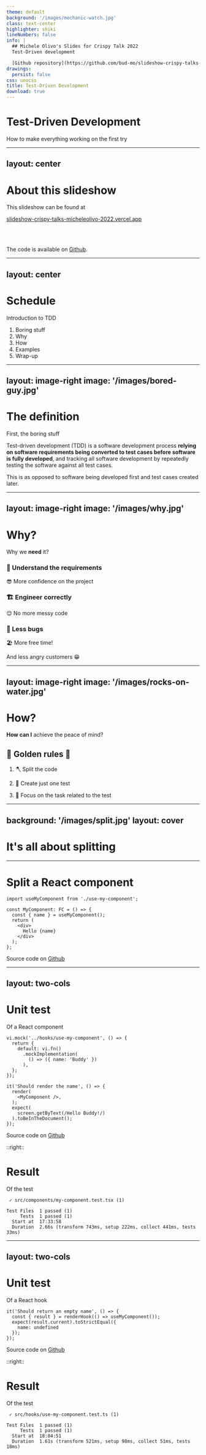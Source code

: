 ```yaml
---
theme: default
background: '/images/mechanic-watch.jpg'
class: text-center
highlighter: shiki
lineNumbers: false
info: |
  ## Michele Olivo's Slides for Crispy Talk 2022
  Test-Driven development

  [Github repository](https://github.com/bud-mo/slideshow-crispy-talks-micheleolivo-2022)
drawings:
  persist: false
css: unocss
title: Test-Driven Development
download: true
---
```


# Test-Driven Development

How to make everything working on the first try

<!--
Today We will see how Test-Driven Development can help You daily with
Your job.

After seeing the first slide probably You are thinking how boring is this
topic, at least it was my reaction.

But the way You approach the code can help You a lot, really!
-->

---
layout: center
---

# About this slideshow

This slideshow can be found at

[slideshow-crispy-talks-micheleolivo-2022.vercel.app](https://slideshow-crispy-talks-micheleolivo-2022.vercel.app)

<br>
<br>

The code is available on [Github].

[Github]: https://github.com/bud-mo/slideshow-crispy-talks-micheleolivo-2022

---
layout: center
---

# Schedule

Introduction to TDD

1. Boring stuff
1. Why
1. How
1. Examples
1. Wrap-up

---
layout: image-right
image: '/images/bored-guy.jpg'
---

# The definition

First, the boring stuff

Test-driven development (TDD) is a software development process **relying on software requirements being converted to test cases before software is fully developed**, and tracking all software development by repeatedly testing the software against all test cases. 

This is as opposed to software being developed first and test cases created later.

<!--
First, we need to have in mind the definition of the test-driven development
approach.

In other word, the definition tells You to think first on **how**
the thing you are going to do can be tested.
-->

---
layout: image-right
image: '/images/why.jpg'
---

# Why?

Why we **need** it?

<v-click>

### 🎯 Understand the requirements

😎 More confidence on the project

</v-click>
<v-click>

### 🏗 Engineer correctly

😌 No more messy code

</v-click>
<v-click>

### 🐛 Less bugs

🏖 More free time!

</v-click>
<v-click>

And less angry customers 😁

</v-click>

<!--
Thinking on how a thing can be tested gives Us the opportunity to
think on the requirements that was given to Us.

Once the requirements are correctly understood We can engineer correctly
the application.

So We write less bugs, that means We can spend less time debugging them.

So we have happy customers and PMs
-->
---
layout: image-right
image: '/images/rocks-on-water.jpg'
---

# How?

**How can I** achieve the peace of mind?

## 🌟 Golden rules 🌟

<v-click>

1. 🪓 Split the code

</v-click>
<v-click>

2. 🥇 Create just one test

</v-click>
<v-click>

3. 🎯 Focus on the task related to the test

</v-click>

<!--
To achieve that peace of mind We must follow 3 simple golden rules:

- The smaller is the code, the less dependency will have, easier will be to test.
- We need to make just one test for the use case we are going to develop, the next one will be created in the future.
  For example to cover an error from the backend, a new use case, when a bug appear and so on...
- You can focus only on that task: as you can mock evironment, depencencies and network calls you can focus on the solution.

-->

---
background: '/images/split.jpg'
layout: cover
---

# It's all about splitting

---

# Split a React component

```tsx {all|4|6-8}
import useMyComponent from './use-my-component';

const MyComponent: FC = () => {
  const { name } = useMyComponent();
  return (
    <div>
      Hello {name}
    </div>
  );
};
```

Source code on [Github](https://github.com/bud-mo/slideshow-crispy-talks-micheleolivo-2022/blob/master/example-code/src/components/my-component.tsx)

---
layout: two-cols
---

# Unit test

Of a React component

```tsx {all|4-6|11-13|15|all}
vi.mock('../hooks/use-my-component', () => {
  return {
    default: vi.fn()
      .mockImplementation(
        () => ({ name: 'Buddy' })
      ),
  };
});

it('Should render the name', () => {
  render(
    <MyComponent />,
  );
  expect(
    screen.getByText(/Hello Buddy!/)
  ).toBeInTheDocument();
});
```

Source code on [Github](https://github.com/bud-mo/slideshow-crispy-talks-micheleolivo-2022/blob/master/example-code/src/components/my-component.test.tsx)

::right::

<v-click>

# Result

Of the test

```
 ✓ src/components/my-component.test.tsx (1)

Test Files  1 passed (1)
     Tests  1 passed (1)
  Start at  17:33:58
  Duration  2.66s (transform 743ms, setup 222ms, collect 441ms, tests 33ms)
```

</v-click>

---
layout: two-cols
---

# Unit test

Of a React hook

```tsx {all}
it('Should return an empty name', () => {
  const { result } = renderHook(() => useMyComponent());
  expect(result.current).toStrictEqual({
    name: undefined
  });
});
```

Source code on [Github](https://github.com/bud-mo/slideshow-crispy-talks-micheleolivo-2022/blob/master/example-code/src/hook/use-my-component.test.ts)

::right::

<v-click>

# Result

Of the test

```
 ✓ src/hooks/use-my-component.test.ts (1)

Test Files  1 passed (1)
     Tests  1 passed (1)
  Start at  18:04:51
  Duration  1.61s (transform 521ms, setup 98ms, collect 51ms, tests 18ms)
```

</v-click>
